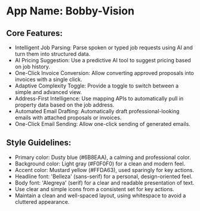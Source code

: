 # **App Name**: Bobby-Vision

## Core Features:

- Intelligent Job Parsing: Parse spoken or typed job requests using AI and turn them into structured data.
- AI Pricing Suggestion: Use a predictive AI tool to suggest pricing based on job history.
- One-Click Invoice Conversion: Allow converting approved proposals into invoices with a single click.
- Adaptive Complexity Toggle: Provide a toggle to switch between a simple and advanced view.
- Address-First Intelligence: Use mapping APIs to automatically pull in property data based on the job address.
- Automated Email Drafting: Automatically draft professional-looking emails with attached proposals or invoices.
- One-Click Email Sending: Allow one-click sending of generated emails.

## Style Guidelines:

- Primary color: Dusty blue (#6B8EAA), a calming and professional color.
- Background color: Light gray (#F0F0F0) for a clean and modern feel.
- Accent color: Mustard yellow (#FFDA63), used sparingly for key actions.
- Headline font: 'Belleza' (sans-serif) for a personal, design-oriented feel.
- Body font: 'Alegreya' (serif) for a clear and readable presentation of text.
- Use clear and simple icons from a consistent set for key actions.
- Maintain a clean and well-spaced layout, using whitespace to avoid a cluttered appearance.